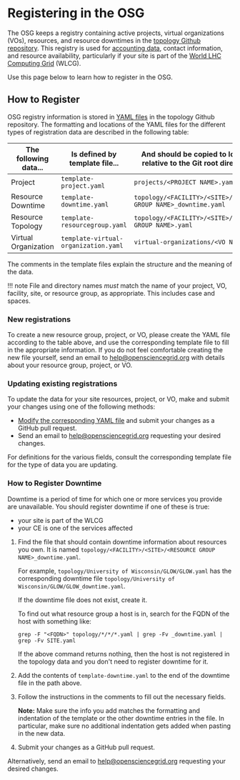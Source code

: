 Registering in the OSG
======================

The OSG keeps a registry containing active projects, virtual organizations (VOs), resources, and resource
downtimes in the [topology Github repository](https://github.com/opensciencegrid/topology/).
This registry is used for [accounting data](https://gracc.opensciencegrid.org), contact information, and resource
availability, particularly if your site is part of the [World LHC Computing Grid](https://en.wikipedia.org/wiki/Worldwide_LHC_Computing_Grid)
(WLCG).

Use this page below to learn how to register in the OSG.

How to Register
---------------

OSG registry information is stored in [YAML files](https://en.wikipedia.org/wiki/YAML) in the topology Github
repository.
The formatting and locations of the YAML files for the different types of registration data are described
in the following table:

| The following data... | Is defined by template file...       | And should be copied to location, relative to the Git root directory... |
|-----------------------|--------------------------------------|-------------------------------------------------------------------------|
| Project               | `template-project.yaml`              | `projects/<PROJECT NAME>.yaml`                                          |
| Resource Downtime     | `template-downtime.yaml`             | `topology/<FACILITY>/<SITE>/<RESOURCE GROUP NAME>_downtime.yaml`        |
| Resource Topology     | `template-resourcegroup.yaml`        | `topology/<FACILITY>/<SITE>/<RESOURCE GROUP NAME>.yaml`                 |
| Virtual Organization  | `template-virtual-organization.yaml` | `virtual-organizations/<VO NAME>.yaml`                                  |

The comments in the template files explain the structure and the meaning of the data.

!!! note
    File and directory names _must_ match the name of your project, VO, facility, site, or resource group, as
    appropriate.
    This includes case and spaces.

### New registrations ###

To create a new resource group, project, or VO, please create the YAML file according to the table above, and use the
corresponding template file to fill in the appropriate information.
If you do not feel comfortable creating the new file yourself, send an email to <help@opensciencegrid.org> with
details about your resource group, project, or VO.

### Updating existing registrations ###

To update the data for your site resources, project, or VO, make and submit your changes using one of the following
methods:

- [Modify the corresponding YAML file](https://help.github.com/articles/editing-files-in-your-repository/) and submit
  your changes as a GitHub pull request.
- Send an email to <help@opensciencegrid.org> requesting your desired changes.

For definitions for the various fields, consult the corresponding template file for the type of data you are updating.


### How to Register Downtime ###

Downtime is a period of time for which one or more services you provide are unavailable.
You should register downtime if one of these is true:

-  your site is part of the WLCG
-  your CE is one of the services affected

1. Find the file that should contain downtime information about resources you own.
   It is named `topology/<FACILITY>/<SITE>/<RESOURCE GROUP NAME>_downtime.yaml`.

   For example, `topology/University of Wisconsin/GLOW/GLOW.yaml` has the corresponding downtime file
   `topology/University of Wisconsin/GLOW/GLOW_downtime.yaml`.

   If the downtime file does not exist, create it.

   To find out what resource group a host is in, search for the FQDN of the host with something like:

   `grep -F "<FQDN>" topology/*/*/*.yaml | grep -Fv _downtime.yaml | grep -Fv SITE.yaml`

   If the above command returns nothing, then the host is not registered in the topology data
   and you don't need to register downtime for it.

2. Add the contents of `template-downtime.yaml` to the end of the downtime file in the path above.

3. Follow the instructions in the comments to fill out the necessary fields.

   **Note:** Make sure the info you add matches the formatting and indentation of the template or the other downtime entries in the file.
   In particular, make sure no additional indentation gets added when pasting in the new data.

4. Submit your changes as a GitHub pull request.

Alternatively, send an email to <help@opensciencegrid.org> requesting your desired changes.


